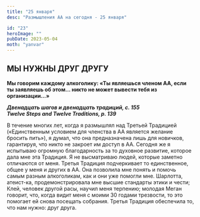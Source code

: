 ```yaml
---
title: "25 января"
desc: "Размышления АА на сегодня - 25 января"

id: "23"
heroImage: ""
pubDate: 2023-05-04
moth: "yanvar"
---
```


## МЫ НУЖНЫ ДРУГ ДРУГУ

**Мы говорим каждому алкоголику: «Ты являешься членом АА, если ты заявляешь об
этом… никто не может вывести тебя из организации…»**

**_Двенадцать шагов и двенадцать традиций, с. 155  
Twelve Steps and Twelve Traditions, p. 139_**

В течение многих лет, когда я размышлял над Третьей Традицией («Единственным
условием для членства в АА является желание бросить пить»), я думал, что она
предназначена лишь для новичков, гарантируя, что никто не закроет им доступ в
АА. Сегодня же я испытываю огромную благодарность за то духовное развитие,
которое дала мне эта Традиция. Я не высматриваю людей, которые заметно
отличаются от меня. Третья Традиция подчеркивает то единственное, общее у меня
и других в АА. Она позволила мне понять и помочь самым разным алкоголикам, как
и они уже помогли мне. Шарлотта, атеист-ка, продемонстрировала мне высшие
стандарты этики и чести; Клей, человек другой расы, научил меня терпению;
молодая Меган говорит, что, когда видит меня с моими 30 годами трезвости, то
это помогает ей снова посещать собрания. Третья Традиция обеспечила то, что
нам нужно: друг друга.
